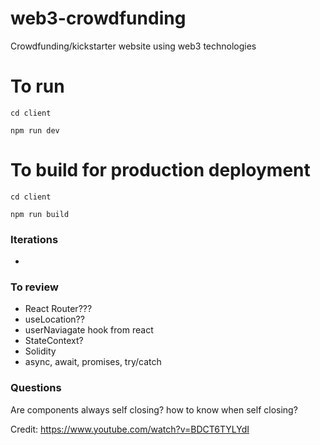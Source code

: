 # web3-crowdfunding
Crowdfunding/kickstarter website using web3 technologies 

# To run 
````cd client````

```npm run dev```


# To build for production deployment
````cd client````

```npm run build```

### Iterations
- 

### To review
- React Router??? 
- useLocation??
- userNaviagate hook from react
- StateContext?
- Solidity 
- async, await, promises, try/catch


### Questions 
Are components always self closing? how to know when self closing?


Credit: https://www.youtube.com/watch?v=BDCT6TYLYdI